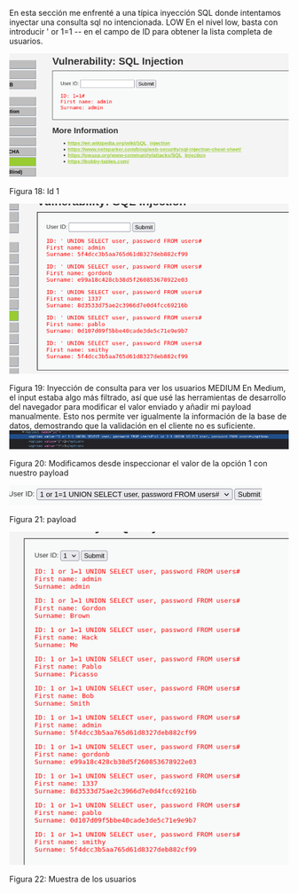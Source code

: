 En esta sección me enfrenté a una típica inyección SQL donde intentamos inyectar una consulta sql no intencionada.
LOW
En el nivel low, basta con introducir ' or 1=1 -- en el campo de ID para obtener la lista completa de usuarios.

![Figura 18](./imagenes/image18.png)

Figura 18: Id 1 

![Figura 19](./imagenes/image19.png)


Figura 19: Inyección de consulta para ver los usuarios
MEDIUM
En Medium, el input estaba algo más filtrado, así que usé las herramientas de desarrollo del navegador para modificar el valor enviado y añadir mi payload manualmente. Esto nos permite ver igualmente la información de la base de datos, demostrando que la validación en el cliente no es suficiente.
![Figura 20](./imagenes/image20.png)

Figura 20: Modificamos desde inspeccionar el valor de la opción 1 con nuestro payload


![Figura 21](./imagenes/image21.png)

Figura 21: payload

![Figura 22](./imagenes/image22.png)


Figura 22: Muestra de los usuarios 
